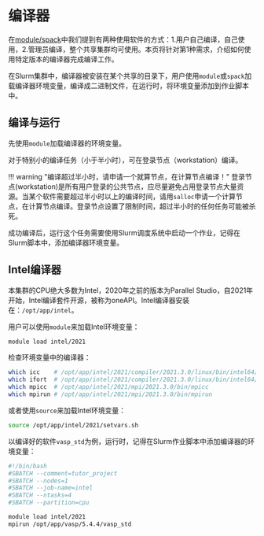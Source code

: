 # 编译器

在[module/spack](./module-spack.md)中我们提到有两种使用软件的方式：1.用户自己编译，自己使用，2.管理员编译，整个共享集群均可使用。本页将针对第1种需求，介绍如何使用特定版本的编译器完成编译工作。

在Slurm集群中，编译器被安装在某个共享的目录下，用户使用`module`或`spack`加载编译器环境变量，编译成二进制文件，在运行时，将环境变量添加到作业脚本中。

## 编译与运行

先使用`module`加载编译器的环境变量。

对于特别小的编译任务（小于半小时），可在登录节点（workstation）编译。

!!! warning "编译超过半小时，请申请一个就算节点，在计算节点编译！"
    登录节点(workstation)是所有用户登录的公共节点，应尽量避免占用登录节点大量资源。当某个软件需要超过半小时以上的编译时间，请用`salloc`申请一个计算节点，在计算节点编译。登录节点设置了限制时间，超过半小时的任何任务可能被杀死。

成功编译后，运行这个任务需要使用Slurm调度系统中启动一个作业，记得在Slurm脚本中，添加编译器环境变量。

## Intel编译器

本集群的CPU绝大多数为Intel，2020年之前的版本为Parallel Studio，自2021年开始，Intel编译套件开源，被称为oneAPI。Intel编译器安装在：`/opt/app/intel`。

用户可以使用`module`来加载Intel环境变量：

```bash
module load intel/2021
```

检查环境变量中的编译器：

```bash
which icc    # /opt/app/intel/2021/compiler/2021.3.0/linux/bin/intel64/icc
which ifort  # /opt/app/intel/2021/compiler/2021.3.0/linux/bin/intel64/ifort
which mpicc  # /opt/app/intel/2021/mpi/2021.3.0/bin/mpicc
which mpirun # /opt/app/intel/2021/mpi/2021.3.0/bin/mpirun
```

或者使用`source`来加载Intel环境变量：

```bash
source /opt/app/intel/2021/setvars.sh
```

以编译好的软件`vasp_std`为例，运行时，记得在Slurm作业脚本中添加编译器的环境变量：

```bash
#!/bin/bash
#SBATCH --comment=tutor_project
#SBATCH --nodes=1
#SBATCH --job-name=intel
#SBATCH --ntasks=4
#SBATCH --partition=cpu

module load intel/2021
mpirun /opt/app/vasp/5.4.4/vasp_std
```
